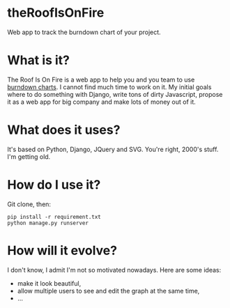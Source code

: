 theRoofIsOnFire
===============

Web app to track the burndown chart of your project.

# What is it?

The Roof Is On Fire is a web app to help you and you team to use
[burndown charts][bdc]. I cannot find much time to work on it. My initial goals
where to do something with Django, write tons of dirty Javascript, propose it
as a web app for big company and make lots of money out of it.

# What does it uses?

It's based on Python, Django, JQuery and SVG. You're right, 2000's stuff. I'm
getting old.

# How do I use it?

Git clone, then:

    pip install -r requirement.txt
    python manage.py runserver

# How will it evolve?

I don't know, I admit I'm not so motivated nowadays. Here are some ideas:
* make it look beautiful,
* allow multiple users to see and edit the graph at the same time,
* …


[bdc]: https://en.wikipedia.org/wiki/Burndown_chart
